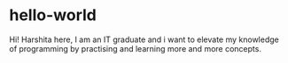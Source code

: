 # hello-world
Hi!
Harshita here, I am an IT graduate and i want to elevate my knowledge of programming by practising and learning more and more concepts.
